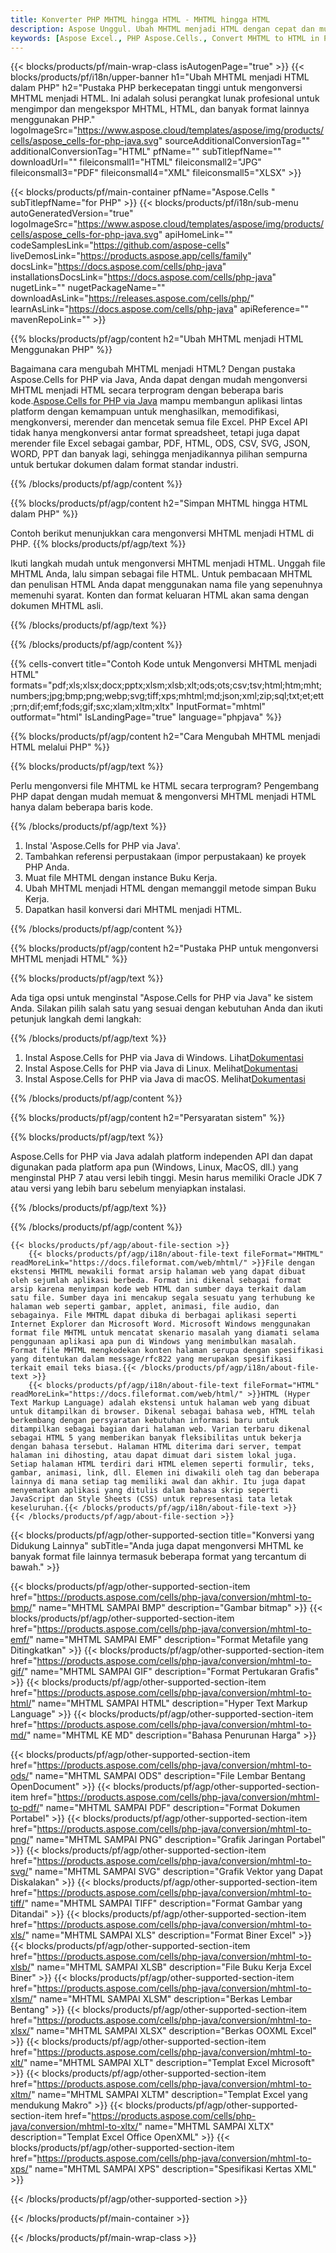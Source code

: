 ```yaml
---
title: Konverter PHP MHTML hingga HTML - MHTML hingga HTML
description: Aspose Unggul. Ubah MHTML menjadi HTML dengan cepat dan mudah dengan Aspose.Cells. PHP MHTML menjadi HTML. PHP Simpan MHTML menjadi HTML. Simpan MHTML sebagai HTML menggunakan PHP.
keywords: [Aspose Excel., PHP Aspose.Cells., Convert MHTML to HTML in PHP., Save MHTML to HTML using PHP., PHP MHTML to HTML saveformat., MHTML to HTML Converter., PHP Save MHTML as HTML]
---
```

{{< blocks/products/pf/main-wrap-class isAutogenPage="true" >}}
{{< blocks/products/pf/i18n/upper-banner h1="Ubah MHTML menjadi HTML dalam PHP" h2="Pustaka PHP berkecepatan tinggi untuk mengonversi MHTML menjadi HTML. Ini adalah solusi perangkat lunak profesional untuk mengimpor dan mengekspor MHTML, HTML, dan banyak format lainnya menggunakan PHP." logoImageSrc="https://www.aspose.cloud/templates/aspose/img/products/cells/aspose_cells-for-php-java.svg" sourceAdditionalConversionTag="" additionalConversionTag="HTML" pfName="" subTitlepfName="" downloadUrl="" fileiconsmall1="HTML" fileiconsmall2="JPG" fileiconsmall3="PDF" fileiconsmall4="XML" fileiconsmall5="XLSX" >}}

{{< blocks/products/pf/main-container pfName="Aspose.Cells " subTitlepfName="for PHP" >}}
{{< blocks/products/pf/i18n/sub-menu autoGeneratedVersion="true" logoImageSrc="https://www.aspose.cloud/templates/aspose/img/products/cells/aspose_cells-for-php-java.svg" apiHomeLink="" codeSamplesLink="https://github.com/aspose-cells" liveDemosLink="https://products.aspose.app/cells/family" docsLink="https://docs.aspose.com/cells/php-java" installationsDocsLink="https://docs.aspose.com/cells/php-java" nugetLink="" nugetPackageName="" downloadAsLink="https://releases.aspose.com/cells/php/" learnAsLink="https://docs.aspose.com/cells/php-java" apiReference="" mavenRepoLink="" >}}


{{% blocks/products/pf/agp/content h2="Ubah MHTML menjadi HTML Menggunakan PHP" %}}

 Bagaimana cara mengubah MHTML menjadi HTML? Dengan pustaka Aspose.Cells for PHP via Java, Anda dapat dengan mudah mengonversi MHTML menjadi HTML secara terprogram dengan beberapa baris kode.[Aspose.Cells for PHP via Java](https://products.aspose.com/cells/php-java/) mampu membangun aplikasi lintas platform dengan kemampuan untuk menghasilkan, memodifikasi, mengkonversi, merender dan mencetak semua file Excel. PHP Excel API tidak hanya mengkonversi antar format spreadsheet, tetapi juga dapat merender file Excel sebagai gambar, PDF, HTML, ODS, CSV, SVG, JSON, WORD, PPT dan banyak lagi, sehingga menjadikannya pilihan sempurna untuk bertukar dokumen dalam format standar industri.
 
{{% /blocks/products/pf/agp/content %}}

{{% blocks/products/pf/agp/content h2="Simpan MHTML hingga HTML dalam PHP" %}}

Contoh berikut menunjukkan cara mengonversi MHTML menjadi HTML di PHP.
{{% blocks/products/pf/agp/text %}}

Ikuti langkah mudah untuk mengonversi MHTML menjadi HTML. Unggah file MHTML Anda, lalu simpan sebagai file HTML. Untuk pembacaan MHTML dan penulisan HTML Anda dapat menggunakan nama file yang sepenuhnya memenuhi syarat. Konten dan format keluaran HTML akan sama dengan dokumen MHTML asli.

{{% /blocks/products/pf/agp/text %}}

{{% /blocks/products/pf/agp/content %}}

{{% cells-convert title="Contoh Kode untuk Mengonversi MHTML menjadi HTML" formats="pdf;xls;xlsx;docx;pptx;xlsm;xlsb;xlt;ods;ots;csv;tsv;html;htm;mht;numbers;jpg;bmp;png;webp;svg;tiff;xps;mhtml;md;json;xml;zip;sql;txt;et;ett;prn;dif;emf;fods;gif;sxc;xlam;xltm;xltx" InputFormat="mhtml" outformat="html" IsLandingPage="true" language="phpjava" %}}

{{% blocks/products/pf/agp/content h2="Cara Mengubah MHTML menjadi HTML melalui PHP" %}}

{{% blocks/products/pf/agp/text %}}

Perlu mengonversi file MHTML ke HTML secara terprogram? Pengembang PHP dapat dengan mudah memuat & mengonversi MHTML menjadi HTML hanya dalam beberapa baris kode.

{{% /blocks/products/pf/agp/text %}}

1.  Instal 'Aspose.Cells for PHP via Java'.
1.  Tambahkan referensi perpustakaan (impor perpustakaan) ke proyek PHP Anda.
1.  Muat file MHTML dengan instance Buku Kerja.
1.  Ubah MHTML menjadi HTML dengan memanggil metode simpan Buku Kerja.
1.  Dapatkan hasil konversi dari MHTML menjadi HTML.

{{% /blocks/products/pf/agp/content %}}

{{% blocks/products/pf/agp/content h2="Pustaka PHP untuk mengonversi MHTML menjadi HTML" %}}

{{% blocks/products/pf/agp/text %}}

Ada tiga opsi untuk menginstal "Aspose.Cells for PHP via Java" ke sistem Anda. Silakan pilih salah satu yang sesuai dengan kebutuhan Anda dan ikuti petunjuk langkah demi langkah:

{{% /blocks/products/pf/agp/text %}}

1.  Instal Aspose.Cells for PHP via Java di Windows. Lihat[Dokumentasi](https://docs.aspose.com/cells/php-java/setup-and-installation-guidelines/#windows)
1.  Instal Aspose.Cells for PHP via Java di Linux. Melihat[Dokumentasi](https://docs.aspose.com/cells/php-java/setup-and-installation-guidelines/#linux)
1.  Instal Aspose.Cells for PHP via Java di macOS. Melihat[Dokumentasi](https://docs.aspose.com/cells/php-java/setup-and-installation-guidelines/#mac)

{{% /blocks/products/pf/agp/content %}}

{{% blocks/products/pf/agp/content h2="Persyaratan sistem" %}}

{{% blocks/products/pf/agp/text %}}

Aspose.Cells for PHP via Java adalah platform independen API dan dapat digunakan pada platform apa pun (Windows, Linux, MacOS, dll.) yang menginstal PHP 7 atau versi lebih tinggi. Mesin harus memiliki Oracle JDK 7 atau versi yang lebih baru sebelum menyiapkan instalasi.
 
{{% /blocks/products/pf/agp/text %}}


{{% /blocks/products/pf/agp/content %}}

<!-- aboutfile Starts -->
    {{< blocks/products/pf/agp/about-file-section >}}
        {{< blocks/products/pf/agp/i18n/about-file-text fileFormat="MHTML" readMoreLink="https://docs.fileformat.com/web/mhtml/" >}}File dengan ekstensi MHTML mewakili format arsip halaman web yang dapat dibuat oleh sejumlah aplikasi berbeda. Format ini dikenal sebagai format arsip karena menyimpan kode web HTML dan sumber daya terkait dalam satu file. Sumber daya ini mencakup segala sesuatu yang terhubung ke halaman web seperti gambar, applet, animasi, file audio, dan sebagainya. File MHTML dapat dibuka di berbagai aplikasi seperti Internet Explorer dan Microsoft Word. Microsoft Windows menggunakan format file MHTML untuk mencatat skenario masalah yang diamati selama penggunaan aplikasi apa pun di Windows yang menimbulkan masalah. Format file MHTML mengkodekan konten halaman serupa dengan spesifikasi yang ditentukan dalam message/rfc822 yang merupakan spesifikasi terkait email teks biasa.{{< /blocks/products/pf/agp/i18n/about-file-text >}}
        {{< blocks/products/pf/agp/i18n/about-file-text fileFormat="HTML" readMoreLink="https://docs.fileformat.com/web/html/" >}}HTML (Hyper Text Markup Language) adalah ekstensi untuk halaman web yang dibuat untuk ditampilkan di browser. Dikenal sebagai bahasa web, HTML telah berkembang dengan persyaratan kebutuhan informasi baru untuk ditampilkan sebagai bagian dari halaman web. Varian terbaru dikenal sebagai HTML 5 yang memberikan banyak fleksibilitas untuk bekerja dengan bahasa tersebut. Halaman HTML diterima dari server, tempat halaman ini dihosting, atau dapat dimuat dari sistem lokal juga. Setiap halaman HTML terdiri dari HTML elemen seperti formulir, teks, gambar, animasi, link, dll. Elemen ini diwakili oleh tag dan beberapa lainnya di mana setiap tag memiliki awal dan akhir. Itu juga dapat menyematkan aplikasi yang ditulis dalam bahasa skrip seperti JavaScript dan Style Sheets (CSS) untuk representasi tata letak keseluruhan.{{< /blocks/products/pf/agp/i18n/about-file-text >}}
    {{< /blocks/products/pf/agp/about-file-section >}}
<!-- aboutfile Ends -->

{{< blocks/products/pf/agp/other-supported-section title="Konversi yang Didukung Lainnya" subTitle="Anda juga dapat mengonversi MHTML ke banyak format file lainnya termasuk beberapa format yang tercantum di bawah." >}}

{{< blocks/products/pf/agp/other-supported-section-item href="https://products.aspose.com/cells/php-java/conversion/mhtml-to-bmp/" name="MHTML SAMPAI BMP" description="Gambar bitmap" >}}
{{< blocks/products/pf/agp/other-supported-section-item href="https://products.aspose.com/cells/php-java/conversion/mhtml-to-emf/" name="MHTML SAMPAI EMF" description="Format Metafile yang Ditingkatkan" >}}
{{< blocks/products/pf/agp/other-supported-section-item href="https://products.aspose.com/cells/php-java/conversion/mhtml-to-gif/" name="MHTML SAMPAI GIF" description="Format Pertukaran Grafis" >}}
{{< blocks/products/pf/agp/other-supported-section-item href="https://products.aspose.com/cells/php-java/conversion/mhtml-to-html/" name="MHTML SAMPAI HTML" description="Hyper Text Markup Language" >}}
{{< blocks/products/pf/agp/other-supported-section-item href="https://products.aspose.com/cells/php-java/conversion/mhtml-to-md/" name="MHTML KE MD" description="Bahasa Penurunan Harga" >}}

{{< blocks/products/pf/agp/other-supported-section-item href="https://products.aspose.com/cells/php-java/conversion/mhtml-to-ods/" name="MHTML SAMPAI ODS" description="File Lembar Bentang OpenDocument" >}}
{{< blocks/products/pf/agp/other-supported-section-item href="https://products.aspose.com/cells/php-java/conversion/mhtml-to-pdf/" name="MHTML SAMPAI PDF" description="Format Dokumen Portabel" >}}
{{< blocks/products/pf/agp/other-supported-section-item href="https://products.aspose.com/cells/php-java/conversion/mhtml-to-png/" name="MHTML SAMPAI PNG" description="Grafik Jaringan Portabel" >}}
{{< blocks/products/pf/agp/other-supported-section-item href="https://products.aspose.com/cells/php-java/conversion/mhtml-to-svg/" name="MHTML SAMPAI SVG" description="Grafik Vektor yang Dapat Diskalakan" >}}
{{< blocks/products/pf/agp/other-supported-section-item href="https://products.aspose.com/cells/php-java/conversion/mhtml-to-tiff/" name="MHTML SAMPAI TIFF" description="Format Gambar yang Ditandai" >}}
{{< blocks/products/pf/agp/other-supported-section-item href="https://products.aspose.com/cells/php-java/conversion/mhtml-to-xls/" name="MHTML SAMPAI XLS" description="Format Biner Excel" >}}
{{< blocks/products/pf/agp/other-supported-section-item href="https://products.aspose.com/cells/php-java/conversion/mhtml-to-xlsb/" name="MHTML SAMPAI XLSB" description="File Buku Kerja Excel Biner" >}}
{{< blocks/products/pf/agp/other-supported-section-item href="https://products.aspose.com/cells/php-java/conversion/mhtml-to-xlsm/" name="MHTML SAMPAI XLSM" description="Berkas Lembar Bentang" >}}
{{< blocks/products/pf/agp/other-supported-section-item href="https://products.aspose.com/cells/php-java/conversion/mhtml-to-xlsx/" name="MHTML SAMPAI XLSX" description="Berkas OOXML Excel" >}}
{{< blocks/products/pf/agp/other-supported-section-item href="https://products.aspose.com/cells/php-java/conversion/mhtml-to-xlt/" name="MHTML SAMPAI XLT" description="Templat Excel Microsoft" >}}
{{< blocks/products/pf/agp/other-supported-section-item href="https://products.aspose.com/cells/php-java/conversion/mhtml-to-xltm/" name="MHTML SAMPAI XLTM" description="Templat Excel yang mendukung Makro" >}}
{{< blocks/products/pf/agp/other-supported-section-item href="https://products.aspose.com/cells/php-java/conversion/mhtml-to-xltx/" name="MHTML SAMPAI XLTX" description="Templat Excel Office OpenXML" >}}
{{< blocks/products/pf/agp/other-supported-section-item href="https://products.aspose.com/cells/php-java/conversion/mhtml-to-xps/" name="MHTML SAMPAI XPS" description="Spesifikasi Kertas XML" >}}

{{< /blocks/products/pf/agp/other-supported-section >}}

{{< /blocks/products/pf/main-container >}}
    
{{< /blocks/products/pf/main-wrap-class >}}
